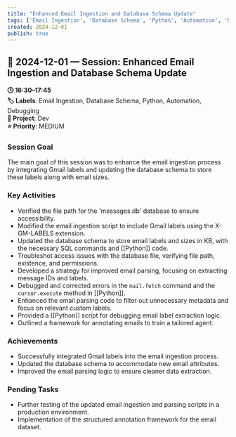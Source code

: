 ```yaml
---
title: "Enhanced Email Ingestion and Database Schema Update"
tags: ['Email Ingestion', 'Database Schema', 'Python', 'Automation', 'Debugging']
created: 2024-12-01
publish: true
---
```


## 📅 2024-12-01 — Session: Enhanced Email Ingestion and Database Schema Update

**🕒 16:30–17:45**  
**🏷️ Labels**: Email Ingestion, Database Schema, Python, Automation, Debugging  
**📂 Project**: Dev  
**⭐ Priority**: MEDIUM  


### Session Goal
The main goal of this session was to enhance the email ingestion process by integrating Gmail labels and updating the database schema to store these labels along with email sizes.

### Key Activities
- Verified the file path for the 'messages.db' database to ensure accessibility.
- Modified the email ingestion script to include Gmail labels using the X-GM-LABELS extension.
- Updated the database schema to store email labels and sizes in KB, with the necessary SQL commands and [[Python]] code.
- Troubleshot access issues with the database file, verifying file path, existence, and permissions.
- Developed a strategy for improved email parsing, focusing on extracting message IDs and labels.
- Debugged and corrected errors in the `mail.fetch` command and the `cursor.execute` method in [[Python]].
- Enhanced the email parsing code to filter out unnecessary metadata and focus on relevant custom labels.
- Provided a [[Python]] script for debugging email label extraction logic.
- Outlined a framework for annotating emails to train a tailored agent.

### Achievements
- Successfully integrated Gmail labels into the email ingestion process.
- Updated the database schema to accommodate new email attributes.
- Improved the email parsing logic to ensure cleaner data extraction.

### Pending Tasks
- Further testing of the updated email ingestion and parsing scripts in a production environment.
- Implementation of the structured annotation framework for the email dataset.

